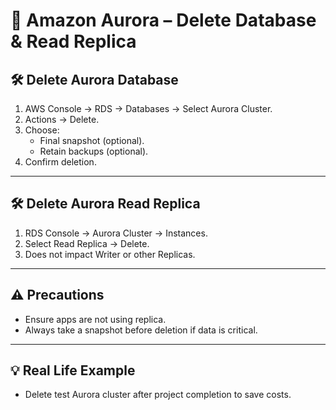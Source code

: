 # 🔹 Amazon Aurora – Delete Database & Read Replica

## 🛠️ Delete Aurora Database
1. AWS Console → RDS → Databases → Select Aurora Cluster.
2. Actions → Delete.
3. Choose:
   - Final snapshot (optional).
   - Retain backups (optional).
4. Confirm deletion.

---

## 🛠️ Delete Aurora Read Replica
1. RDS Console → Aurora Cluster → Instances.
2. Select Read Replica → Delete.
3. Does not impact Writer or other Replicas.

---

## ⚠️ Precautions
- Ensure apps are not using replica.
- Always take a snapshot before deletion if data is critical.

---

## 💡 Real Life Example
- Delete test Aurora cluster after project completion to save costs.
